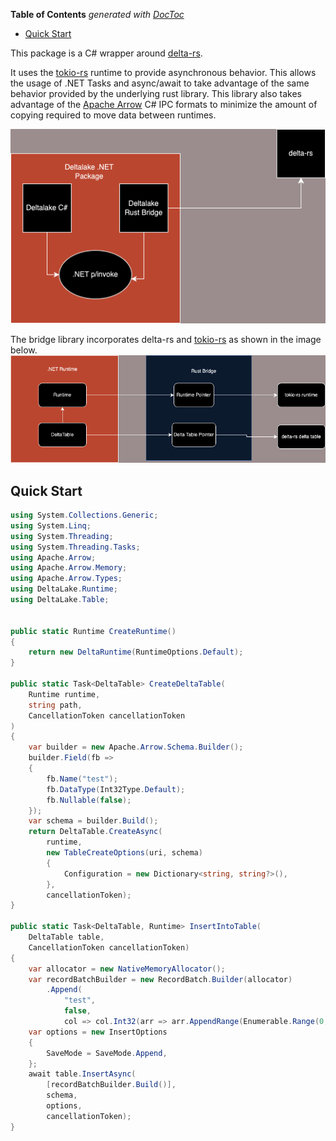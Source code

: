 <!-- START doctoc generated TOC please keep comment here to allow auto update -->
<!-- DON'T EDIT THIS SECTION, INSTEAD RE-RUN doctoc TO UPDATE -->
**Table of Contents**  *generated with [DocToc](https://github.com/thlorenz/doctoc)*

- [Quick Start](#quick-start)

<!-- END doctoc generated TOC please keep comment here to allow auto update -->

This package is a C# wrapper around [delta-rs](https://github.com/delta-io/delta-rs/tree/rust-v0.17.0).

It uses the [tokio-rs](https://tokio.rs/) runtime to provide asynchronous behavior. This allows the usage of .NET Tasks and async/await to take advantage of the same behavior provided by the underlying rust library.
This library also takes advantage of the [Apache Arrow](https://github.com/apache/arrow/blob/main/csharp/README.md) C# IPC formats to minimize the amount of copying required to move data between runtimes.

![alt text](architecture_simple.png "Using a Rust bridge library with .NET p/invoke")

The bridge library incorporates delta-rs and [tokio-rs](https://tokio.rs/) as shown in the image below.
![alt text](architecture_expanded.png "Rust bridge library with tokio")

## Quick Start

```csharp
using System.Collections.Generic;
using System.Linq;
using System.Threading;
using System.Threading.Tasks;
using Apache.Arrow;
using Apache.Arrow.Memory;
using Apache.Arrow.Types;
using DeltaLake.Runtime;
using DeltaLake.Table;


public static Runtime CreateRuntime()
{
    return new DeltaRuntime(RuntimeOptions.Default);
}

public static Task<DeltaTable> CreateDeltaTable(
    Runtime runtime,
    string path,
    CancellationToken cancellationToken
)
{
    var builder = new Apache.Arrow.Schema.Builder();
    builder.Field(fb =>
    {
        fb.Name("test");
        fb.DataType(Int32Type.Default);
        fb.Nullable(false);
    });
    var schema = builder.Build();
    return DeltaTable.CreateAsync(
        runtime,
        new TableCreateOptions(uri, schema)
        {
            Configuration = new Dictionary<string, string?>(),
        },
        cancellationToken);
}

public static Task<DeltaTable, Runtime> InsertIntoTable(
    DeltaTable table,
    CancellationToken cancellationToken)
{
    var allocator = new NativeMemoryAllocator();
    var recordBatchBuilder = new RecordBatch.Builder(allocator)
        .Append(
            "test",
            false,
            col => col.Int32(arr => arr.AppendRange(Enumerable.Range(0, length))));
    var options = new InsertOptions
    {
        SaveMode = SaveMode.Append,
    };
    await table.InsertAsync(
        [recordBatchBuilder.Build()],
        schema,
        options,
        cancellationToken);
}
```
